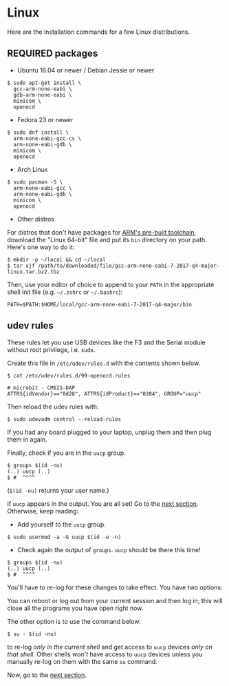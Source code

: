 # Linux

Here are the installation commands for a few Linux distributions.

## REQUIRED packages

- Ubuntu 16.04 or newer / Debian Jessie or newer

``` shell
$ sudo apt-get install \
  gcc-arm-none-eabi \
  gdb-arm-none-eabi \
  minicom \
  openocd
```

- Fedora 23 or newer

``` shell
$ sudo dnf install \
  arm-none-eabi-gcc-cs \
  arm-none-eabi-gdb \
  minicom \
  openocd
```

- Arch Linux

``` shell
$ sudo pacman -S \
  arm-none-eabi-gcc \
  arm-none-eabi-gdb \
  minicom \
  openocd
```

- Other distros

For distros that don't have packages for [ARM's pre-built toolchain](https://developer.arm.com/open-source/gnu-toolchain/gnu-rm/downloads), download the "Linux 64-bit" file and put its `bin` directory on your path. Here's one way to do it:

``` shell
$ mkdir -p ~/local && cd ~/local
$ tar xjf /path/to/downloaded/file/gcc-arm-none-eabi-7-2017-q4-major-linux.tar.bz2.tbz
```

Then, use your editor of choice to append to your `PATH` in the appropriate shell init file (e.g. `~/.zshrc` or `~/.bashrc`):

```
PATH=$PATH:$HOME/local/gcc-arm-none-eabi-7-2017-q4-major/bin
```

## udev rules

These rules let you use USB devices like the F3 and the Serial module without root privilege, i.e.
`sudo`.

Create this file in `/etc/udev/rules.d` with the contents shown below.

``` shell
$ cat /etc/udev/rules.d/99-openocd.rules
```

``` text
# microbit - CMSIS-DAP
ATTRS{idVendor}=="0d28", ATTRS{idProduct}=="0204", GROUP="uucp"
```

Then reload the udev rules with:

``` shell
$ sudo udevadm control --reload-rules
```

If you had any board plugged to your laptop, unplug them and then plug them in again.

Finally, check if you are in the `uucp` group.

``` shell
$ groups $(id -nu)
(..) uucp (..)
$ #  ^^^^
```

(`$(id -nu)` returns your user name.)

If `uucp` appears in the output. You are all set! Go to the [next section]. Otherwise, keep reading:

[next section]: setup/VERIFY.html

- Add yourself to the `uucp` group.

``` shell
$ sudo usermod -a -G uucp $(id -u -n)
```

- Check again the output of `groups`. `uucp` should be there this time!

``` shell
$ groups $(id -nu)
(..) uucp (..)
$ #  ^^^^
```

You'll have to re-log for these changes to take effect. You have two options:

You can reboot or log out from your current session and then log in; this will close all the
programs you have open right now.

The other option is to use the command below:

``` shell
$ su - $(id -nu)
```

to re-log *only in the current shell* and get access to `uucp` devices *only on that shell*. Other
shells *won't* have access to `uucp` devices unless you manually re-log on them with the same `su`
command.

Now, go to the [next section].
